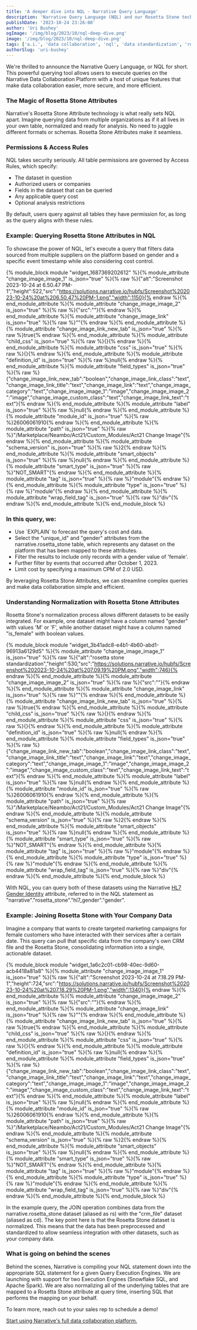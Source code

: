 ```yaml
---
title: 'A deeper dive into NQL - Narrative Query Language'
description: 'Narrative Query Language (NQL) and our Rosetta Stone technology is revolutionary technology.'
publishDate: '2023-10-24 23:26:08'
author: 'Uri Bushey'
ogImage: '/img/blog/2023/10/nql-deep-dive.png'
image: '/img/blog/2023/10/nql-deep-dive.png'
tags: ['a.i.', 'data collaboration', 'nql', 'data standardization', 'rosetta stone']
authorSlug: 'uri-bushey'
---
```

We're thrilled to announce the Narrative Query Language, or NQL for short. This powerful querying tool allows users to execute queries on the Narrative Data Collaboration Platform with a host of unique features that make data collaboration easier, more secure, and more efficient.  

### The Magic of Rosetta Stone Attributes  

Narrative's Rosetta Stone Attribute technology is what really sets NQL apart. Imagine querying data from multiple organizations as if it all lives in your own table, normalized and ready for analysis. No need to juggle different formats or schemas. Rosetta Stone Attributes make it seamless.  

### Permissions & Access Rules  

NQL takes security seriously. All table permissions are governed by Access Rules, which specify:

*   The dataset in question
*   Authorized users or companies
*   Fields in the dataset that can be queried
*   Any applicable query cost
*   Optional analysis restrictions

By default, users query against all tables they have permission for, as long as the query aligns with these rules.  

### Example: Querying Rosetta Stone Attributes in NQL  

To showcase the power of NQL, let's execute a query that filters data sourced from multiple suppliers on the platform based on gender and a specific event timestamp while also considering cost control.

{% module\_block module "widget\_1687369202612" %}{% module\_attribute "change\_image\_image\_1" is\_json="true" %}{% raw %}{"alt":"Screenshot 2023-10-24 at 6.50.47 PM-1","height":522,"src":"https://solutions.narrative.io/hubfs/Screenshot%202023-10-24%20at%206.50.47%20PM-1.png","width":1150}{% endraw %}{% end\_module\_attribute %}{% module\_attribute "change\_image\_image\_2" is\_json="true" %}{% raw %}{"src":""}{% endraw %}{% end\_module\_attribute %}{% module\_attribute "change\_image\_link" is\_json="true" %}{% raw %}""{% endraw %}{% end\_module\_attribute %}{% module\_attribute "change\_image\_link\_new\_tab" is\_json="true" %}{% raw %}true{% endraw %}{% end\_module\_attribute %}{% module\_attribute "child\_css" is\_json="true" %}{% raw %}{}{% endraw %}{% end\_module\_attribute %}{% module\_attribute "css" is\_json="true" %}{% raw %}{}{% endraw %}{% end\_module\_attribute %}{% module\_attribute "definition\_id" is\_json="true" %}{% raw %}null{% endraw %}{% end\_module\_attribute %}{% module\_attribute "field\_types" is\_json="true" %}{% raw %}{"change\_image\_link\_new\_tab":"boolean","change\_image\_link\_class":"text","change\_image\_link\_title":"text","change\_image\_link":"text","change\_image\_category":"text","change\_image\_image\_1":"image","change\_image\_image\_2":"image","change\_image\_custom\_class":"text","change\_image\_link\_text":"text"}{% endraw %}{% end\_module\_attribute %}{% module\_attribute "label" is\_json="true" %}{% raw %}null{% endraw %}{% end\_module\_attribute %}{% module\_attribute "module\_id" is\_json="true" %}{% raw %}26006061910{% endraw %}{% end\_module\_attribute %}{% module\_attribute "path" is\_json="true" %}{% raw %}"/Marketplace/Neambo/Act21/Custom\_Modules/Act21 Change Image"{% endraw %}{% end\_module\_attribute %}{% module\_attribute "schema\_version" is\_json="true" %}{% raw %}2{% endraw %}{% end\_module\_attribute %}{% module\_attribute "smart\_objects" is\_json="true" %}{% raw %}null{% endraw %}{% end\_module\_attribute %}{% module\_attribute "smart\_type" is\_json="true" %}{% raw %}"NOT\_SMART"{% endraw %}{% end\_module\_attribute %}{% module\_attribute "tag" is\_json="true" %}{% raw %}"module"{% endraw %}{% end\_module\_attribute %}{% module\_attribute "type" is\_json="true" %}{% raw %}"module"{% endraw %}{% end\_module\_attribute %}{% module\_attribute "wrap\_field\_tag" is\_json="true" %}{% raw %}"div"{% endraw %}{% end\_module\_attribute %}{% end\_module\_block %}

### In this query, we:  

*   Use \`EXPLAIN\` to forecast the query's cost and data.
*   Select the "unique\_id" and "gender" attributes from the narrative.rosetta\_stone table, which represents any dataset on the platform that has been mapped to these attributes.
*   Filter the results to include only records with a gender value of 'female'.
*   Further filter by events that occurred after October 1, 2023.
*   Limit cost by specifying a maximum CPM of 2.0 USD.

By leveraging Rosetta Stone Attributes, we can streamline complex queries and make data collaboration simple and efficient.

### Understanding Normalization with Rosetta Stone Attributes  

Rosetta Stone's normalization process allows different datasets to be easily integrated. For example, one dataset might have a column named "gender" with values 'M' or 'F', while another dataset might have a column named "is\_female" with boolean values.  
  

{% module\_block module "widget\_3b41adc8-e4b1-4b60-abd1-96913a6129d5" %}{% module\_attribute "change\_image\_image\_1" is\_json="true" %}{% raw %}{"alt":"rosetta stone standardization","height":530,"src":"https://solutions.narrative.io/hubfs/Screenshot%202023-10-24%20at%207.09.19%20PM.png","width":746}{% endraw %}{% end\_module\_attribute %}{% module\_attribute "change\_image\_image\_2" is\_json="true" %}{% raw %}{"src":""}{% endraw %}{% end\_module\_attribute %}{% module\_attribute "change\_image\_link" is\_json="true" %}{% raw %}""{% endraw %}{% end\_module\_attribute %}{% module\_attribute "change\_image\_link\_new\_tab" is\_json="true" %}{% raw %}true{% endraw %}{% end\_module\_attribute %}{% module\_attribute "child\_css" is\_json="true" %}{% raw %}{}{% endraw %}{% end\_module\_attribute %}{% module\_attribute "css" is\_json="true" %}{% raw %}{}{% endraw %}{% end\_module\_attribute %}{% module\_attribute "definition\_id" is\_json="true" %}{% raw %}null{% endraw %}{% end\_module\_attribute %}{% module\_attribute "field\_types" is\_json="true" %}{% raw %}{"change\_image\_link\_new\_tab":"boolean","change\_image\_link\_class":"text","change\_image\_link\_title":"text","change\_image\_link":"text","change\_image\_category":"text","change\_image\_image\_1":"image","change\_image\_image\_2":"image","change\_image\_custom\_class":"text","change\_image\_link\_text":"text"}{% endraw %}{% end\_module\_attribute %}{% module\_attribute "label" is\_json="true" %}{% raw %}null{% endraw %}{% end\_module\_attribute %}{% module\_attribute "module\_id" is\_json="true" %}{% raw %}26006061910{% endraw %}{% end\_module\_attribute %}{% module\_attribute "path" is\_json="true" %}{% raw %}"/Marketplace/Neambo/Act21/Custom\_Modules/Act21 Change Image"{% endraw %}{% end\_module\_attribute %}{% module\_attribute "schema\_version" is\_json="true" %}{% raw %}2{% endraw %}{% end\_module\_attribute %}{% module\_attribute "smart\_objects" is\_json="true" %}{% raw %}null{% endraw %}{% end\_module\_attribute %}{% module\_attribute "smart\_type" is\_json="true" %}{% raw %}"NOT\_SMART"{% endraw %}{% end\_module\_attribute %}{% module\_attribute "tag" is\_json="true" %}{% raw %}"module"{% endraw %}{% end\_module\_attribute %}{% module\_attribute "type" is\_json="true" %}{% raw %}"module"{% endraw %}{% end\_module\_attribute %}{% module\_attribute "wrap\_field\_tag" is\_json="true" %}{% raw %}"div"{% endraw %}{% end\_module\_attribute %}{% end\_module\_block %}

With NQL, you can query both of these datasets using the Narrative [HL7 Gender Identity](https://app.narrative.io/attributes/h-l-7-gender-identity) attribute, referred to in the NQL statement as "narrative"."rosetta\_stone"."hl7\_gender"."gender". 

### Example: Joining Rosetta Stone with Your Company Data  

Imagine a company that wants to create targeted marketing campaigns for female customers who have interacted with their services after a certain date. This query can pull that specific data from the company's own CRM file and the Rosetta Stone, consolidating information into a single, actionable dataset.

{% module\_block module "widget\_1a6c2c01-cb98-40ec-9d60-acb4418a81a8" %}{% module\_attribute "change\_image\_image\_1" is\_json="true" %}{% raw %}{"alt":"Screenshot 2023-10-24 at 7.18.29 PM-1","height":724,"src":"https://solutions.narrative.io/hubfs/Screenshot%202023-10-24%20at%207.18.29%20PM-1.png","width":1340}{% endraw %}{% end\_module\_attribute %}{% module\_attribute "change\_image\_image\_2" is\_json="true" %}{% raw %}{"src":""}{% endraw %}{% end\_module\_attribute %}{% module\_attribute "change\_image\_link" is\_json="true" %}{% raw %}""{% endraw %}{% end\_module\_attribute %}{% module\_attribute "change\_image\_link\_new\_tab" is\_json="true" %}{% raw %}true{% endraw %}{% end\_module\_attribute %}{% module\_attribute "child\_css" is\_json="true" %}{% raw %}{}{% endraw %}{% end\_module\_attribute %}{% module\_attribute "css" is\_json="true" %}{% raw %}{}{% endraw %}{% end\_module\_attribute %}{% module\_attribute "definition\_id" is\_json="true" %}{% raw %}null{% endraw %}{% end\_module\_attribute %}{% module\_attribute "field\_types" is\_json="true" %}{% raw %}{"change\_image\_link\_new\_tab":"boolean","change\_image\_link\_class":"text","change\_image\_link\_title":"text","change\_image\_link":"text","change\_image\_category":"text","change\_image\_image\_1":"image","change\_image\_image\_2":"image","change\_image\_custom\_class":"text","change\_image\_link\_text":"text"}{% endraw %}{% end\_module\_attribute %}{% module\_attribute "label" is\_json="true" %}{% raw %}null{% endraw %}{% end\_module\_attribute %}{% module\_attribute "module\_id" is\_json="true" %}{% raw %}26006061910{% endraw %}{% end\_module\_attribute %}{% module\_attribute "path" is\_json="true" %}{% raw %}"/Marketplace/Neambo/Act21/Custom\_Modules/Act21 Change Image"{% endraw %}{% end\_module\_attribute %}{% module\_attribute "schema\_version" is\_json="true" %}{% raw %}2{% endraw %}{% end\_module\_attribute %}{% module\_attribute "smart\_objects" is\_json="true" %}{% raw %}null{% endraw %}{% end\_module\_attribute %}{% module\_attribute "smart\_type" is\_json="true" %}{% raw %}"NOT\_SMART"{% endraw %}{% end\_module\_attribute %}{% module\_attribute "tag" is\_json="true" %}{% raw %}"module"{% endraw %}{% end\_module\_attribute %}{% module\_attribute "type" is\_json="true" %}{% raw %}"module"{% endraw %}{% end\_module\_attribute %}{% module\_attribute "wrap\_field\_tag" is\_json="true" %}{% raw %}"div"{% endraw %}{% end\_module\_attribute %}{% end\_module\_block %}

In the example query, the JOIN operation combines data from the narrative.rosetta\_stone dataset (aliased as rs) with the "crm\_file" dataset (aliased as cd). The key point here is that the Rosetta Stone dataset is normalized. This means that the data has been preprocessed and standardized to allow seamless integration with other datasets, such as your company data.

### What is going on behind the scenes  

Behind the scenes, Narrative is compiling your NQL statement down into the appropriate SQL statement for a given Query Execution Engines. We are launching with support for two Execution Engines (Snowflake SQL, and Apache Spark). We are also normalizing all of the underlying tables that are mapped to a Rosetta Stone attribute at query time, inserting SQL that performs the mapping on your behalf.

To learn more, reach out to your sales rep to schedule a demo! 

[Start using Narrative's full data collaboration platform.](/contact)

